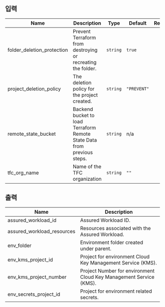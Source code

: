 <!-- BEGINNING OF PRE-COMMIT-TERRAFORM DOCS HOOK -->
## 입력

| Name | Description | Type | Default | Required |
|------|-------------|------|---------|:--------:|
| folder\_deletion\_protection | Prevent Terraform from destroying or recreating the folder. | `string` | `true` | no |
| project\_deletion\_policy | The deletion policy for the project created. | `string` | `"PREVENT"` | no |
| remote\_state\_bucket | Backend bucket to load Terraform Remote State Data from previous steps. | `string` | n/a | yes |
| tfc\_org\_name | Name of the TFC organization | `string` | `""` | no |

## 출력

| Name | Description |
|------|-------------|
| assured\_workload\_id | Assured Workload ID. |
| assured\_workload\_resources | Resources associated with the Assured Workload. |
| env\_folder | Environment folder created under parent. |
| env\_kms\_project\_id | Project for environment Cloud Key Management Service (KMS). |
| env\_kms\_project\_number | Project Number for environment Cloud Key Management Service (KMS). |
| env\_secrets\_project\_id | Project for environment related secrets. |

<!-- END OF PRE-COMMIT-TERRAFORM DOCS HOOK -->



